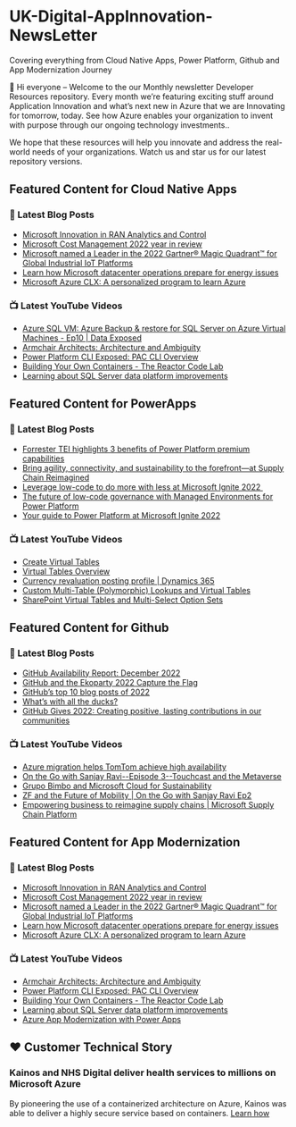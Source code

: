 # UK-Digital-AppInnovation-NewsLetter

Covering everything from Cloud Native Apps, Power Platform, Github and App Modernization Journey

👋 Hi everyone – Welcome to the our Monthly newsletter Developer Resources repository. Every month we’re featuring exciting stuff around Application Innovation and what’s next new in Azure that we are Innovating for tomorrow, today. See how Azure enables your organization to invent with purpose through our ongoing technology investments..


We hope that these resources will help you innovate and address the real-world needs of your organizations. Watch us and star us for our latest repository versions.

## Featured Content for Cloud Native Apps


### 📝 Latest Blog Posts

    
<!-- BLOGCNA:START -->
- [Microsoft Innovation in RAN Analytics and Control](https://azure.microsoft.com/blog/microsoft-innovation-in-ran-analytics-and-control/)
- [Microsoft Cost Management 2022 year in review](https://azure.microsoft.com/blog/microsoft-cost-management-2022-year-in-review/)
- [Microsoft named a Leader in the 2022 Gartner® Magic Quadrant™ for Global Industrial IoT Platforms](https://azure.microsoft.com/blog/microsoft-named-a-leader-in-the-2022-gartner-magic-quadrant-for-industrial-iot-platforms/)
- [Learn how Microsoft datacenter operations prepare for energy issues](https://azure.microsoft.com/blog/learn-how-microsoft-datacenter-operations-prepare-for-energy-issues/)
- [Microsoft Azure CLX: A personalized program to learn Azure](https://azure.microsoft.com/blog/microsoft-azure-clx-a-personalized-program-to-learn-azure/)
<!-- BLOGCNA:END -->

### 📺 Latest YouTube Videos

 
<!-- YOUTUBECNA:START -->
- [Azure SQL VM: Azure Backup &amp; restore for SQL Server on Azure Virtual Machines - Ep10 | Data Exposed](https://www.youtube.com/watch?v=ebb5ifHfHQg)
- [Armchair Architects: Architecture and Ambiguity](https://www.youtube.com/watch?v=FStbpGwhT8M)
- [Power Platform CLI Exposed: PAC CLI Overview](https://www.youtube.com/watch?v=NkoWGF8a4aQ)
- [Building Your Own Containers - The Reactor Code Lab](https://www.youtube.com/watch?v=0gj7N0wrhGo)
- [Learning about SQL Server data platform improvements](https://www.youtube.com/watch?v=7gzWRTeR5E8)
<!-- YOUTUBECNA:END -->

##  Featured Content for PowerApps
### 📝 Latest Blog Posts
<!-- BLOGPOWER:START -->
- [Forrester TEI highlights 3 benefits of Power Platform premium capabilities](https://cloudblogs.microsoft.com/powerplatform/2022/11/28/forrester-tei-highlights-3-benefits-of-power-platform-premium-capabilities/)
- [Bring agility, connectivity, and sustainability to the forefront—at Supply Chain Reimagined](https://cloudblogs.microsoft.com/dynamics365/bdm/2022/10/27/bring-agility-connectivity-and-sustainability-to-the-forefront-at-supply-chain-reimagined/)
- [Leverage low-code to do more with less at Microsoft Ignite 2022 ](https://cloudblogs.microsoft.com/powerplatform/2022/10/12/leverage-low-code-to-do-more-with-less-at-microsoft-ignite-2022/)
- [The future of low-code governance with Managed Environments for Power Platform](https://cloudblogs.microsoft.com/powerplatform/2022/10/12/the-future-of-low-code-governance-with-managed-environments-for-power-platform/)
- [Your guide to Power Platform at Microsoft Ignite 2022](https://cloudblogs.microsoft.com/powerplatform/2022/10/05/your-guide-to-power-platform-at-microsoft-ignite-2022/)
<!-- BLOGPOWER:END -->
 ### 📺 Latest YouTube Videos
    
<!-- YOUTUBEPOWER:START -->
- [Create Virtual Tables](https://www.youtube.com/watch?v=ttw4bF1mT3g)
- [Virtual Tables Overview](https://www.youtube.com/watch?v=weyEDIKhi18)
- [Currency revaluation posting profile | Dynamics 365](https://www.youtube.com/watch?v=DGUtkt576wU)
- [Custom Multi-Table &lpar;Polymorphic&rpar; Lookups and Virtual Tables](https://www.youtube.com/watch?v=Yo6HD7smbUs)
- [SharePoint Virtual Tables and Multi-Select Option Sets](https://www.youtube.com/watch?v=qO9BCbI3EqI)
<!-- YOUTUBEPOWER:END -->

##  Featured Content for Github
### 📝 Latest Blog Posts
<!-- BLOGGITHUB:START -->
- [GitHub Availability Report: December 2022](https://github.blog/2023-01-04-github-availability-report-december-2022/)
- [GitHub and the Ekoparty 2022 Capture the Flag](https://github.blog/2022-12-30-github-and-the-ekoparty-2022-capture-the-flag/)
- [GitHub’s top 10 blog posts of 2022](https://github.blog/2022-12-29-githubs-top-10-blog-posts-of-2022/)
- [What&#8217;s with all the ducks?](https://github.blog/2022-12-23-whats-with-all-the-ducks/)
- [GitHub Gives 2022: Creating positive, lasting contributions in our communities](https://github.blog/2022-12-21-github-gives-2022-creating-positive-lasting-contributions-in-our-communities/)
<!-- BLOGGITHUB:END -->
### 📺 Latest YouTube Videos
<!-- YOUTUBEGITHUB:START -->
- [Azure migration helps TomTom achieve high availability](https://www.youtube.com/watch?v=BE9MO9WvZFc)
- [On the Go with Sanjay Ravi--Episode 3--Touchcast and the Metaverse](https://www.youtube.com/watch?v=2uA-YPrRWhw)
- [Grupo Bimbo and Microsoft Cloud for Sustainability](https://www.youtube.com/watch?v=ml6PI8vDmHs)
- [ZF and the Future of Mobility | On the Go with Sanjay Ravi Ep2](https://www.youtube.com/watch?v=X8WD9vbiqPg)
- [Empowering business to reimagine supply chains | Microsoft Supply Chain Platform](https://www.youtube.com/watch?v=DCMvdOWKy_c)
<!-- YOUTUBEGITHUB:END -->
##  Featured Content for App Modernization
### 📝 Latest Blog Posts
<!-- BLOGAPPMOD:START -->
- [Microsoft Innovation in RAN Analytics and Control](https://azure.microsoft.com/blog/microsoft-innovation-in-ran-analytics-and-control/)
- [Microsoft Cost Management 2022 year in review](https://azure.microsoft.com/blog/microsoft-cost-management-2022-year-in-review/)
- [Microsoft named a Leader in the 2022 Gartner® Magic Quadrant™ for Global Industrial IoT Platforms](https://azure.microsoft.com/blog/microsoft-named-a-leader-in-the-2022-gartner-magic-quadrant-for-industrial-iot-platforms/)
- [Learn how Microsoft datacenter operations prepare for energy issues](https://azure.microsoft.com/blog/learn-how-microsoft-datacenter-operations-prepare-for-energy-issues/)
- [Microsoft Azure CLX: A personalized program to learn Azure](https://azure.microsoft.com/blog/microsoft-azure-clx-a-personalized-program-to-learn-azure/)
<!-- BLOGAPPMOD:END -->
### 📺 Latest YouTube Videos
<!-- YOUTUBEAPPMOD:START -->
- [Armchair Architects: Architecture and Ambiguity](https://www.youtube.com/watch?v=FStbpGwhT8M)
- [Power Platform CLI Exposed: PAC CLI Overview](https://www.youtube.com/watch?v=NkoWGF8a4aQ)
- [Building Your Own Containers - The Reactor Code Lab](https://www.youtube.com/watch?v=0gj7N0wrhGo)
- [Learning about SQL Server data platform improvements](https://www.youtube.com/watch?v=7gzWRTeR5E8)
- [Azure App Modernization with Power Apps](https://www.youtube.com/watch?v=8poBsYeGMJs)
<!-- YOUTUBEAPPMOD:END -->


## ♥️ Customer Technical Story 

### Kainos and NHS Digital deliver health services to millions on Microsoft Azure

By pioneering the use of a containerized architecture on Azure, Kainos was able to deliver a highly secure service based on containers. [Learn how](https://customers.microsoft.com/en-us/story/1368348549535774520-kainos-and-nhs-digital-deliver-health-services-to-millions-on-microsoft-azure)

